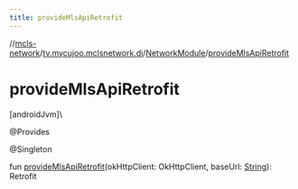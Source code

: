 ```yaml
---
title: provideMlsApiRetrofit
---
```

//[mcls-network](../../../index.html)/[tv.mycujoo.mclsnetwork.di](../index.html)/[NetworkModule](index.html)/[provideMlsApiRetrofit](provide-mls-api-retrofit.html)



# provideMlsApiRetrofit



[androidJvm]\




@Provides



@Singleton



fun [provideMlsApiRetrofit](provide-mls-api-retrofit.html)(okHttpClient: OkHttpClient, baseUrl: [String](https://kotlinlang.org/api/latest/jvm/stdlib/kotlin/-string/index.html)): Retrofit





